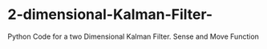 # 2-dimensional-Kalman-Filter-
Python Code for a two Dimensional Kalman Filter. Sense and Move Function
